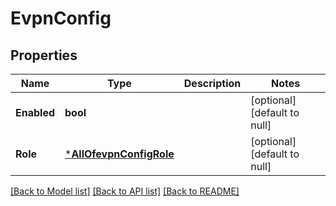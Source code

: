 # EvpnConfig

## Properties
Name | Type | Description | Notes
------------ | ------------- | ------------- | -------------
**Enabled** | **bool** |  | [optional] [default to null]
**Role** | [***AllOfevpnConfigRole**](AllOfevpnConfigRole.md) |  | [optional] [default to null]

[[Back to Model list]](../README.md#documentation-for-models) [[Back to API list]](../README.md#documentation-for-api-endpoints) [[Back to README]](../README.md)

